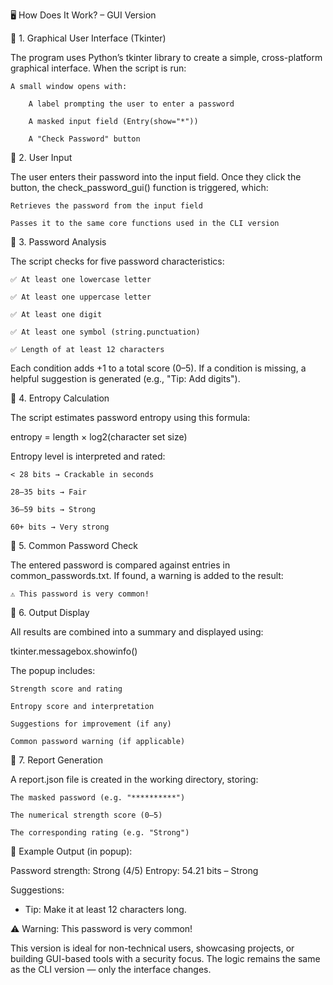 🖥️ How Does It Work? – GUI Version

🔹 1. Graphical User Interface (Tkinter)

The program uses Python’s tkinter library to create a simple, cross-platform graphical interface. When the script is run:

    A small window opens with:

        A label prompting the user to enter a password

        A masked input field (Entry(show="*"))

        A "Check Password" button

🔹 2. User Input

The user enters their password into the input field.
Once they click the button, the check_password_gui() function is triggered, which:

    Retrieves the password from the input field

    Passes it to the same core functions used in the CLI version

🔹 3. Password Analysis

The script checks for five password characteristics:

    ✅ At least one lowercase letter

    ✅ At least one uppercase letter

    ✅ At least one digit

    ✅ At least one symbol (string.punctuation)

    ✅ Length of at least 12 characters

Each condition adds +1 to a total score (0–5).
If a condition is missing, a helpful suggestion is generated (e.g., "Tip: Add digits").

🔹 4. Entropy Calculation

The script estimates password entropy using this formula:

entropy = length × log2(character set size)

Entropy level is interpreted and rated:

    < 28 bits → Crackable in seconds

    28–35 bits → Fair

    36–59 bits → Strong

    60+ bits → Very strong

🔹 5. Common Password Check

The entered password is compared against entries in common_passwords.txt.
If found, a warning is added to the result:

    ⚠️ This password is very common!

🔹 6. Output Display

All results are combined into a summary and displayed using:

tkinter.messagebox.showinfo()

The popup includes:

    Strength score and rating

    Entropy score and interpretation

    Suggestions for improvement (if any)

    Common password warning (if applicable)

🔹 7. Report Generation

A report.json file is created in the working directory, storing:

    The masked password (e.g. "**********")

    The numerical strength score (0–5)

    The corresponding rating (e.g. "Strong")

📝 Example Output (in popup):

Password strength: Strong (4/5)
Entropy: 54.21 bits – Strong

Suggestions:
 - Tip: Make it at least 12 characters long.

⚠️ Warning: This password is very common!

This version is ideal for non-technical users, showcasing projects, or building GUI-based tools with a security focus.
The logic remains the same as the CLI version — only the interface changes.
